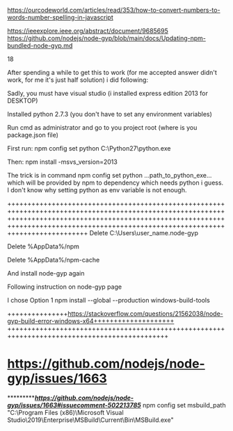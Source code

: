 https://ourcodeworld.com/articles/read/353/how-to-convert-numbers-to-words-number-spelling-in-javascript


https://ieeexplore.ieee.org/abstract/document/9685695
https://github.com/nodejs/node-gyp/blob/main/docs/Updating-npm-bundled-node-gyp.md



18

After spending a while to get this to work (for me accepted answer didn't work, for me it's just half solution) i did following:

Sadly, you must have visual studio (i installed express edition 2013 for DESKTOP)

Installed python 2.7.3 (you don't have to set any environment variables)

Run cmd as administrator and go to you project root (where is you package.json file)

First run: npm config set python C:\Python27\python.exe

Then: npm install -msvs_version=2013

The trick is in command npm config set python ...path_to_python_exe... which will be provided by npm to dependency which needs python i guess. I don't know why setting python as env variable is not enough.



++++++++++++++++++++++++++++++++++++++++++++++++++++++++++++++++++++++++++++++++++++++++++++++++++++++++++++++++++++++++++++++++++++++++++++++++++++++++++++++++++++++++++++++++++++++++++++++++++++++++++++++++++++++++++++++++++++++++++++
Delete C:\Users\user_name\.node-gyp

Delete %AppData%/npm

Delete %AppData%/npm-cache

And install node-gyp again

Following instruction on node-gyp page

I chose Option 1 npm install --global --production windows-build-tools

+++++++++++++++https://stackoverflow.com/questions/21562038/node-gyp-build-error-windows-x64++++++++++++++++++++
++++++++++++++++++++++++++++++++++++++++++++++++++++++++++++++++++++++++++++++++++++++++++++++

https://github.com/nodejs/node-gyp/issues/1663
===================================================================================================================
**************************************************************************************************************************************************************************************************************************************https://github.com/nodejs/node-gyp/issues/1663#issuecomment-502213785*****************************************************************************************************************************************************************************************************************************
npm config set msbuild_path "C:\Program Files (x86)\Microsoft Visual Studio\2019\Enterprise\MSBuild\Current\Bin\MSBuild.exe"
